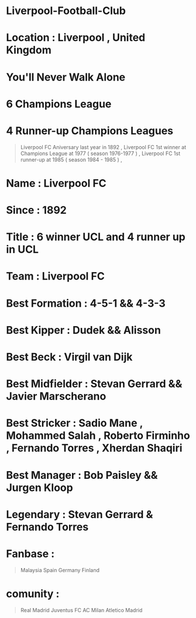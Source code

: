 # Liverpool-Football-Club
# Location : Liverpool , United Kingdom 
# You'll Never Walk Alone
# 6 Champions League
# 4 Runner-up Champions Leagues


> Liverpool FC Aniversary last year in 1892 ,
> Liverpool FC 1st winner at Champions League at 1977 ( season 1976-1977 ) ,
> Liverpool FC 1st runner-up at 1985 ( season 1984 - 1985 ) ,


# Name : Liverpool FC 
# Since : 1892 
# Title : 6 winner UCL and 4 runner up in UCL
 


# Team : Liverpool FC 
# Best Formation : 4-5-1  && 4-3-3 
# Best Kipper : Dudek && Alisson 
# Best Beck : Virgil van Dijk 
# Best Midfielder : Stevan Gerrard && Javier Marscherano 
# Best Stricker : Sadio Mane , Mohammed Salah , Roberto Firminho , Fernando Torres , Xherdan Shaqiri
# Best Manager : Bob Paisley && Jurgen Kloop 
# Legendary : Stevan Gerrard & Fernando Torres 
# Fanbase : 
  > Malaysia
  > Spain
  > Germany
  > Finland
# comunity :
> Real Madrid
> Juventus FC
> AC Milan
> Atletico Madrid
 

